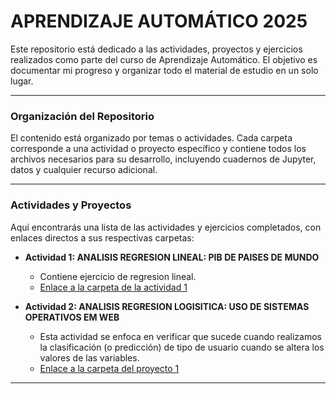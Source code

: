 # APRENDIZAJE AUTOMÁTICO 2025

Este repositorio está dedicado a las actividades, proyectos y ejercicios realizados como parte del curso de Aprendizaje Automático. El objetivo es documentar mi progreso y organizar todo el material de estudio en un solo lugar.

---

### Organización del Repositorio

El contenido está organizado por temas o actividades. Cada carpeta corresponde a una actividad o proyecto específico y contiene todos los archivos necesarios para su desarrollo, incluyendo cuadernos de Jupyter, datos y cualquier recurso adicional.

---

### Actividades y Proyectos

Aquí encontrarás una lista de las actividades y ejercicios completados, con enlaces directos a sus respectivas carpetas:

* **Actividad 1: ANALISIS REGRESION LINEAL: PIB DE PAISES DE MUNDO**
    * Contiene ejercicio de regresion lineal.
    * [Enlace a la carpeta de la actividad 1](analisis_pib)

* **Actividad 2: ANALISIS REGRESION LOGISITICA: USO DE SISTEMAS OPERATIVOS EM WEB**
    * Esta actividad se enfoca en verificar que sucede cuando realizamos la clasificación (o predicción) de tipo de usuario cuando se altera los valores de las variables.
    * [Enlace a la carpeta del proyecto 1](<ruta_a_tu_carpeta>)
--------


